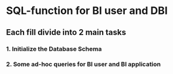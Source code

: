 # SQL-function for BI user and DBI
## Each fill divide into 2 main tasks

### 1. Initialize the Database Schema
### 2. Some ad-hoc queries for BI user and BI application

###

